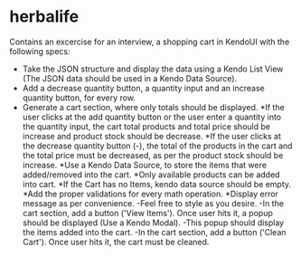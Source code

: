 # herbalife
Contains an excercise for an interview, a shopping cart in KendoUI with the following specs:

- Take the JSON structure and display the data using a Kendo List View (The JSON data should be used in a Kendo Data Source).
- Add a decrease quantity button, a quantity input and an increase quantity button, for every row.
- Generate a cart section, where only totals should be displayed.
 *If the user clicks at the add quantity button or the user enter a quantity into the quantity input, the cart total products and total price should be increase and product stock should be decrease.
 *If the user clicks at the decrease quantity button (-), the total of the products in the cart and the total price must be decreased,  as per the product stock should be increase.
 *Use a Kendo Data Source, to store the items that were added/removed into the cart.
 *Only available products can be added into cart.
 *If the Cart has no Items, kendo data source should be empty.
 *Add the proper validations for every math operation.
 *Display error message as per convenience.
-Feel free to style as you desire.
-In the cart section, add a button ('View Items'). Once user hits it, a popup should be displayed (Use a Kendo Modal).
-This popup should display the items added into the cart.
-In the cart section, add a button ('Clean Cart'). Once user hits it, the cart must be cleaned.
